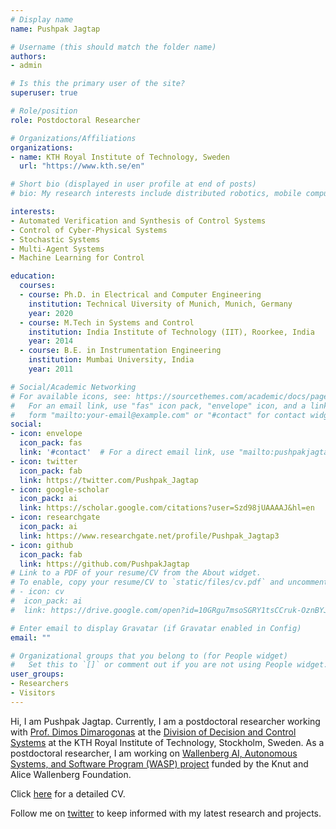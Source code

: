 ```yaml
---
# Display name
name: Pushpak Jagtap

# Username (this should match the folder name)
authors:
- admin

# Is this the primary user of the site?
superuser: true

# Role/position
role: Postdoctoral Researcher

# Organizations/Affiliations
organizations:
- name: KTH Royal Institute of Technology, Sweden
  url: "https://www.kth.se/en"

# Short bio (displayed in user profile at end of posts)
# bio: My research interests include distributed robotics, mobile computing and programmable matter.

interests:
- Automated Verification and Synthesis of Control Systems
- Control of Cyber-Physical Systems 
- Stochastic Systems
- Multi-Agent Systems 
- Machine Learning for Control 

education:
  courses:
  - course: Ph.D. in Electrical and Computer Engineering
    institution: Technical Uiversity of Munich, Munich, Germany
    year: 2020
  - course: M.Tech in Systems and Control
    institution: India Institute of Technology (IIT), Roorkee, India
    year: 2014
  - course: B.E. in Instrumentation Engineering
    institution: Mumbai University, India
    year: 2011

# Social/Academic Networking
# For available icons, see: https://sourcethemes.com/academic/docs/page-builder/#icons
#   For an email link, use "fas" icon pack, "envelope" icon, and a link in the
#   form "mailto:your-email@example.com" or "#contact" for contact widget.
social:
- icon: envelope
  icon_pack: fas
  link: '#contact'  # For a direct email link, use "mailto:pushpakjagtap@gmail.com".
- icon: twitter
  icon_pack: fab
  link: https://twitter.com/Pushpak_Jagtap
- icon: google-scholar
  icon_pack: ai
  link: https://scholar.google.com/citations?user=Szd98jUAAAAJ&hl=en
- icon: researchgate
  icon_pack: ai
  link: https://www.researchgate.net/profile/Pushpak_Jagtap3  
- icon: github
  icon_pack: fab
  link: https://github.com/PushpakJagtap
# Link to a PDF of your resume/CV from the About widget.
# To enable, copy your resume/CV to `static/files/cv.pdf` and uncomment the lines below.
# - icon: cv
#  icon_pack: ai
#  link: https://drive.google.com/open?id=10GRgu7msoSGRY1tsCCruk-OznBYJOPbu

# Enter email to display Gravatar (if Gravatar enabled in Config)
email: ""

# Organizational groups that you belong to (for People widget)
#   Set this to `[]` or comment out if you are not using People widget.
user_groups:
- Researchers
- Visitors
---
```



Hi, I am Pushpak Jagtap. Currently, I am a postdoctoral researcher working with [Prof. Dimos Dimarogonas](https://people.kth.se/~dimos/) at the [Division of Decision and Control Systems](https://www.kth.se/dcs/division-of-decision-and-control-systems-1.788078) at the KTH Royal Institute of Technology, Stockholm, Sweden. As a postdoctoral researcher, I am working on [Wallenberg AI, Autonomous Systems, and Software Program (WASP) project](https://wasp-sweden.org/) funded by the Knut and Alice Wallenberg Foundation. 

Click [here](https://drive.google.com/file/d/1ZkROCH0yVXVMumvzrbFpK8Lz27qbMmI8/view?usp=sharing) for a detailed CV.

Follow me on [twitter](https://twitter.com/Pushpak_Jagtap) to keep informed with my latest research and projects.

